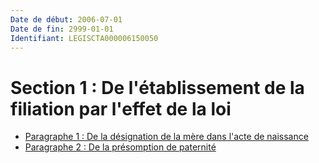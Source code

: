 ```yaml
---
Date de début: 2006-07-01
Date de fin: 2999-01-01
Identifiant: LEGISCTA000006150050
---
```


<h1>Section 1 : De l'établissement de la filiation par l'effet de la loi</h1>

- [Paragraphe 1 : De la désignation de la mère dans l'acte de naissance](paragraphe_1/README.md)
- [Paragraphe 2 : De la présomption de paternité](paragraphe_2/README.md)
